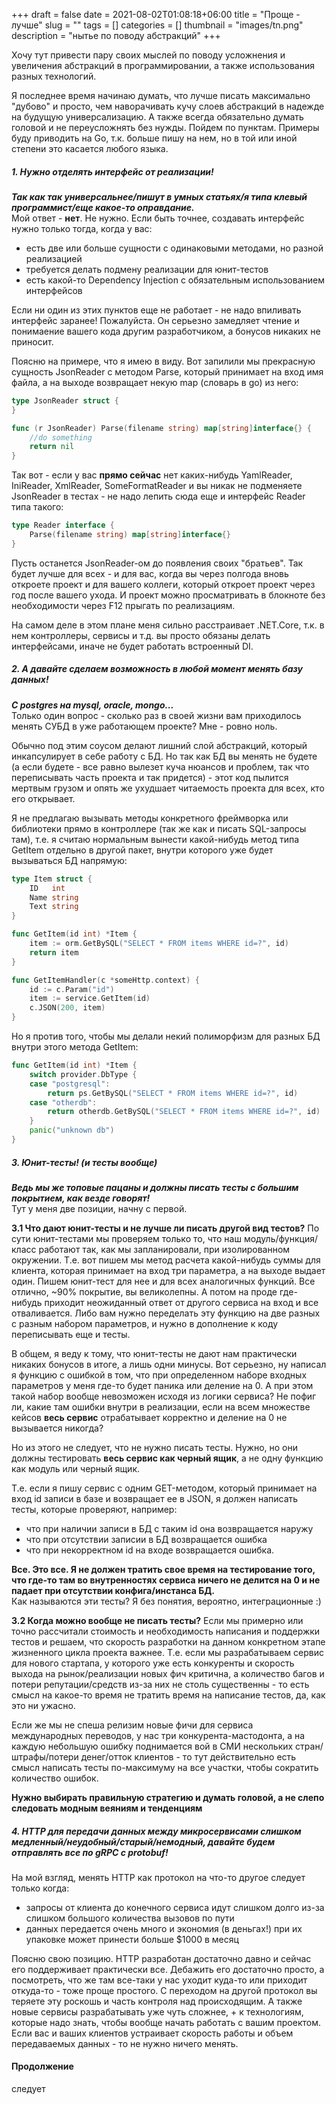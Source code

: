 +++ 
draft = false
date = 2021-08-02T01:08:18+06:00
title = "Проще - лучше"
slug = "" 
tags = []
categories = []
thumbnail = "images/tn.png"
description = "нытье по поводу абстракций"
+++

Хочу тут привести пару своих мыслей по поводу усложнения и увеличения абстракций в программировании, а также использования разных технологий.

Я последнее время начинаю думать, что лучше писать максимально "дубово" и просто, чем наворачивать кучу слоев абстракций в надежде на будущую универсализацию. А также всегда обязательно думать головой и не переусложнять без нужды.
Пойдем по пунктам. Примеры буду приводить на Go, т.к. больше пишу на нем, но в той или иной степени это касается любого языка.

##### 1. Нужно отделять интерфейс от реализации! 
***Так как так универсальнее/пишут в умных статьях/я типа клевый программист/еще какое-то оправдание.***  
Мой ответ - **нет**. Не нужно. Если быть точнее, создавать интерфейс нужно только тогда, когда у вас:

+ есть две или больше сущности с одинаковыми методами, но разной реализацией
+ требуется делать подмену реализации для юнит-тестов
+ есть какой-то Dependency Injection с обязательным использованием интерфейсов

Если ни один из этих пунктов еще не работает - не надо впиливать интерфейс заранее! Пожалуйста. Он серьезно замедляет чтение и понимаение вашего кода другим разработчиком, а бонусов никаких не приносит.

Поясню на примере, что я имею в виду. Вот запилили мы прекрасную сущность JsonReader с методом Parse, который принимает на вход имя файла, а на выходе возвращает некую map (словарь в go) из него:

```Go
type JsonReader struct {
}

func (r JsonReader) Parse(filename string) map[string]interface{} {
	//do something
	return nil
}
```

Так вот - если у вас **прямо сейчас** нет каких-нибудь YamlReader, IniReader, XmlReader, SomeFormatReader и вы никак не подменяете JsonReader в тестах - не надо лепить сюда еще и интерфейс Reader типа такого:
```Go
type Reader interface {
	Parse(filename string) map[string]interface{}
}
```

Пусть останется JsonReader-ом до появления своих "братьев". Так будет лучше для всех - и для вас, когда вы через полгода вновь откроете проект и для вашего коллеги, который откроет проект через год после вашего ухода. И проект можно просматривать в блокноте без необходимости через F12 прыгать по реализациям.

На самом деле в этом плане меня сильно расстраивает .NET.Core, т.к. в нем контроллеры, сервисы и т.д. вы просто обязаны делать интерфейсами, иначе не будет работать встроенный DI.

##### 2. А давайте сделаем возможность в любой момент менять базу данных!
***С postgres на mysql, oracle, mongo...***  
Только один вопрос - сколько раз в своей жизни вам приходилось менять СУБД в уже работающем проекте?
Мне - ровно ноль.

Обычно под этим соусом делают лишний слой абстракций, который инкапсулирует в себе работу с БД. Но так как БД вы менять не будете (а если будете - все равно вылезет куча нюансов и проблем, так что переписывать часть проекта и так придется) - этот код пылится мертвым грузом и опять же ухудшает читаемость проекта для всех, кто его открывает.

Я не предлагаю вызывать методы конкретного фреймворка или библиотеки прямо в контроллере (так же как и писать SQL-запросы там), т.е. я считаю нормальным вынести какой-нибудь метод типа GetItem отдельно в другой пакет, внутри которого уже будет вызываться БД напрямую:

```Go
type Item struct {
	ID   int
	Name string
	Text string
}

func GetItem(id int) *Item {
	item := orm.GetBySQL("SELECT * FROM items WHERE id=?", id)
	return item
}

func GetItemHandler(c *someHttp.context) {
	id := c.Param("id")
	item := service.GetItem(id)
	c.JSON(200, item)
}
```

Но я против того, чтобы мы делали некий полиморфизм для разных БД внутри этого метода GetItem:
```Go
func GetItem(id int) *Item {
	switch provider.DbType {
	case "postgresql":
		return ps.GetBySQL("SELECT * FROM items WHERE id=?", id)
	case "otherdb":
		return otherdb.GetBySQL("SELECT * FROM items WHERE id=?", id)
	}
	panic("unknown db")
}
```

##### 3. Юнит-тесты! (и тесты вообще) 
***Ведь мы же топовые пацаны и должны писать тесты с большим покрытием, как везде говорят!***  
Тут у меня две позиции, начну с первой.

**3.1 Что дают юнит-тесты и не лучше ли писать другой вид тестов?** По сути юнит-тестами мы проверяем только то, что наш модуль/функция/класс работают так, как мы запланировали, при изолированном окружении. 
Т.е. вот пишем мы метод расчета какой-нибудь суммы для клиента, которая принимает на вход три параметра, а на выходе выдает один. 
Пишем юнит-тест для нее и для всех аналогичных функций. Все отлично, ~90% покрытие, вы великолепны.
А потом на проде где-нибудь приходит неожиданный ответ от другого сервиса на вход и все отваливается. 
Либо вам нужно переделать эту функцию на две разных с разным набором параметров, и нужно в дополнение к коду переписывать еще и тесты.

В общем, я веду к тому, что юнит-тесты не дают нам практически никаких бонусов в итоге, а лишь одни минусы. Вот серьезно, ну написал я функцию с ошибкой в том, что при определенном наборе входных параметров у меня где-то будет паника или деление на 0. А при этом такой набор вообще невозможен исходя из логики сервиса? Не пофиг ли, какие там ошибки внутри в реализации, если на всем множестве кейсов **весь сервис** отрабатывает корректно и деление на 0 не вызывается никогда?

Но из этого не следует, что не нужно писать тесты. Нужно, но они должны тестировать **весь сервис как черный ящик**, а не одну функцию как модуль или черный ящик. 

Т.е. если я пишу сервис с одним GET-методом, который принимает на вход id записи в базе и возвращает ее в JSON, я должен написать тесты, которые проверяют, например:
+ что при наличии записи в БД с таким id она возвращается наружу
+ что при отсутствии записии в БД возвращается ошибка
+ что при некорректном id на входе возвращается ошибка.  

**Все. Это все. Я не должен тратить свое время на тестирование того, что где-то там во внутренностях сервиса ничего не делится на 0 и не падает при отсутствии конфига/инстанса БД.**  
Как называются эти тесты? Я без понятия, вероятно, интеграционные :)

**3.2 Когда можно вообще не писать тесты?** Если мы примерно или точно рассчитали стоимость и необходимость написания и поддержки тестов и решаем, что скорость разработки на данном конкретном этапе жизненного цикла проекта важнее.
Т.е. если мы разрабатываем сервис для нового стартапа, у которого уже есть конкуренты и скорость выхода на рынок/реализации новых фич критична, а количество багов и потери репутации/средств из-за них не столь существенны - то есть смысл на какое-то время не тратить время на написание тестов, да, как это ни ужасно.

Если же мы не спеша релизим новые фичи для сервиса международных переводов, у нас три конкурента-мастодонта, а на каждую небольшую ошибку поднимается вой в СМИ нескольких стран/штрафы/потери денег/отток клиентов - то тут действительно есть смысл написать тесты по-максимуму на все участки, чтобы сократить количество ошибок.

**Нужно выбирать правильную стратегию и думать головой, а не слепо следовать модным веяниям и тенденциям**

##### 4. HTTP для передачи данных между микросервисами слишком медленный/неудобный/старый/немодный, давайте будем отправлять все по gRPC с protobuf!
На мой взгляд, менять HTTP как протокол на что-то другое следует только когда:
+ запросы от клиента до конечного сервиса идут слишком долго из-за слишком большого количества вызовов по пути
+ данных передается очень много и экономия (в деньгах!) при их упаковке может принести больше $1000 в месяц

Поясню свою позицию. HTTP разработан достаточно давно и сейчас его поддерживает практически все. Дебажить его достаточно просто, а посмотреть, что же там все-таки у нас уходит куда-то или приходит откуда-то - тоже проще простого. С переходом на другой протокол вы теряете эту роскошь и часть контроля над происходящим. А также новые сервисы разрабатывать уже чуть сложнее, + к технологиям, которые надо знать, чтобы вообще начать работать с вашим проектом.
Если вас и ваших клиентов устраивает скорость работы и объем передаваемых данных - то не нужно ничего менять.

#### Продолжение
следует